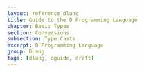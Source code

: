 ```yaml
---
layout: reference_dlang
title: Guide to the D Programming Language
chapter: Basic Types
section: Conversions
subsection: Type Casts
excerpt: D Programming Language
group: DLang
tags: [dlang, dguide, draft]
---
```

